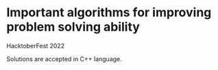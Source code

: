 # Important algorithms for improving problem solving ability 

HacktoberFest 2022

Solutions are accepted in C++ language.
